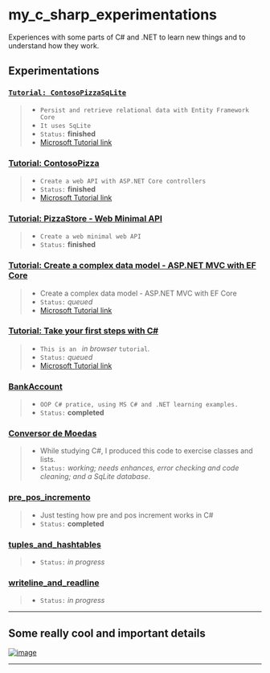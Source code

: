 # my_c_sharp_experimentations

Experiences with some parts of C# and .NET to learn new things and to understand how they work.

## Experimentations

### [`Tutorial: ContosoPizzaSqLite`](./ContosoPizzaSQLite)
  >* `Persist and retrieve relational data with Entity Framework Core`
  >* `It uses SqLite`
  >* `Status:` **finished**
  >* [Microsoft Tutorial link](https://docs.microsoft.com/en-us/learn/modules/persist-data-ef-core/)

### [Tutorial: ContosoPizza](./ContosoPizza)
  >* `Create a web API with ASP.NET Core controllers`
  >* `Status:` **finished**
  >* [Microsoft Tutorial link](https://docs.microsoft.com/en-us/learn/modules/build-web-api-aspnet-core/1-introduction)

### [Tutorial: PizzaStore - Web Minimal API](./PizzaStore)
  >* `Create a web minimal web API`
  >* `Status:` **finished**

### [Tutorial: Create a complex data model - ASP.NET MVC with EF Core](./)
  >* Create a complex data model - ASP.NET MVC with EF Core
  >* `Status:` *queued*
  >* [Microsoft Tutorial link](https://docs.microsoft.com/en-us/aspnet/core/data/ef-mvc/complex-data-model?view=aspnetcore-6.0)

### [Tutorial: Take your first steps with C#](./)
  >* `This is an ` *in browser* `tutorial`.
  >* `Status:` *queued*
  >* [Microsoft Tutorial link](https://docs.microsoft.com/en-us/learn/paths/csharp-first-steps/)

### [BankAccount](./BankAccount)
  >* `OOP C# pratice, using MS C# and .NET learning examples.`
  >* `Status:` **completed**

### [Conversor de Moedas](./ConversorMoedas)
  >* While studying C#, I produced this code to exercise classes and lists.
  >* `Status:` *working; needs enhances, error checking and code cleaning; and a SqLite database*.

### [pre_pos_incremento](./pre_pos_incremento)
  >* Just testing how pre and pos increment works in C#
  >* `Status:` **completed**

### [tuples_and_hashtables](./tuples_and_hashtables)
  >* `Status:` *in progress*

### [writeline_and_readline](./writeline_and_readline)
  >* `Status:` *in progress*
-------------------------------------


## Some really cool and important details

[![image](https://user-images.githubusercontent.com/81485964/175793780-54001342-71a0-498b-bdc0-2d8390b4f332.png)](https://docs.microsoft.com/en-us/dotnet/csharp/programming-guide/classes-and-structs/access-modifiers)

-------------------------------------
